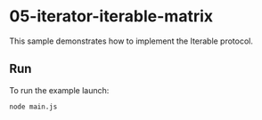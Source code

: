 # 05-iterator-iterable-matrix

This sample demonstrates how to implement the Iterable protocol.

## Run

To run the example launch:

```
node main.js
```

